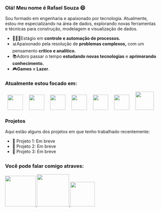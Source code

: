 ### Olá! Meu nome é Rafael Souza 😄
Sou formado em engenharia e apaixonado por tecnologia. Atualmente, estou me especializando na área de dados, explorando novas ferramentas e técnicas para construção, modelagem e visualização de dados.
- 👨🏼‍💻Estágio em **controle e automação de processos.**
- 📊Apaixonado pela resolução de **problemas complexos,** com um pensamento **crítico e analítico.**
- 📚Adoro passar o tempo **estudando novas tecnologias** e **aprimorando conhecimento.**
- 🎮**Games = Lazer**.

### Atualmente estou focado em:
<div display="inline">
&nbsp;&nbsp;<img src="https://cdn.jsdelivr.net/gh/devicons/devicon/icons/python/python-original-wordmark.svg" width="50" />&nbsp;&nbsp;
&nbsp;&nbsp;<img src="https://img.icons8.com/?size=100&id=39913&format=png&color=000000" width="50" />&nbsp;&nbsp;
&nbsp;&nbsp;<img src="https://cdn.jsdelivr.net/gh/devicons/devicon/icons/postgresql/postgresql-original-wordmark.svg" width="50" />&nbsp;&nbsp;
&nbsp;&nbsp;<img src="https://cdn.jsdelivr.net/gh/devicons/devicon/icons/r/r-original.svg" width="50" />&nbsp;&nbsp;
&nbsp;&nbsp;<img src="https://cdn.jsdelivr.net/gh/devicons/devicon/icons/apache/apache-original-wordmark.svg" width="50" />&nbsp;&nbsp;
&nbsp;&nbsp;<img src="https://analyticstraininghub.com/wp-content/uploads/2020/10/icon-tableau.png" width="50" />&nbsp;&nbsp;
&nbsp;&nbsp;<img src="https://img.icons8.com/?size=100&id=qYfwpsRXEcpc&format=png&color=000000" width="60" />&nbsp;&nbsp;
</div>

### Projetos
Aqui estão alguns dos projetos em que tenho trabalhado recentemente:

- 🚀 Projeto 1: Em breve
- 🚀 Projeto 2: Em breve
- 🚀 Projeto 3: Em breve

##

### Você pode falar comigo atraves:
<div display="inline">
  <a href="https://www.linkedin.com/in/rafaelsouzaegq/" >
    <img src="https://img.shields.io/badge/linkedin-%230077B5.svg?style=for-the-badge&logo=linkedin&logoColor=white" width="100" />
  </a>
  
  <a href="https://wa.me/5573981904629" >
    <img src="https://img.shields.io/badge/WhatsApp-25D366?style=for-the-badge&logo=whatsapp&logoColor=white" width="105" />
  </a>

  <a href="mailto:rafasansou1@gmail.com" >
    <img src="https://img.shields.io/badge/Gmail-D14836?style=for-the-badge&logo=gmail&logoColor=white" width="80" />
  </a>
</div>
